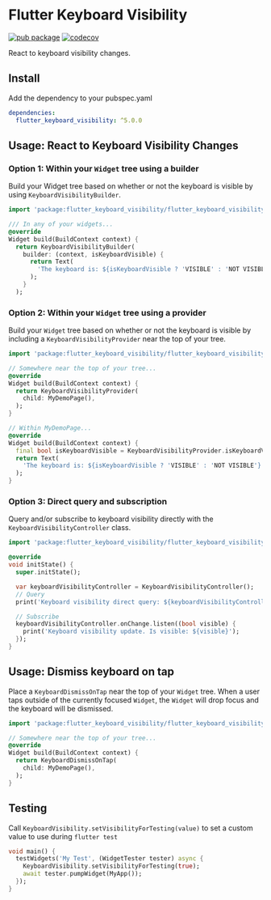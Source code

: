 # Flutter Keyboard Visibility
[![pub package](https://img.shields.io/pub/v/flutter_keyboard_visibility.svg?label=flutter_keyboard_visibility&color=blue)](https://pub.dev/packages/flutter_keyboard_visibility)
[![codecov](https://codecov.io/gh/MisterJimson/flutter_keyboard_visibility/branch/master/graph/badge.svg)](https://codecov.io/gh/MisterJimson/flutter_keyboard_visibility)

React to keyboard visibility changes.

## Install
Add the dependency to your pubspec.yaml
```yaml
dependencies:
  flutter_keyboard_visibility: ^5.0.0
```
## Usage: React to Keyboard Visibility Changes
### Option 1: Within your `Widget` tree using a builder
Build your Widget tree based on whether or not the keyboard is visible by using `KeyboardVisibilityBuilder`.
```dart
import 'package:flutter_keyboard_visibility/flutter_keyboard_visibility.dart';

/// In any of your widgets...
@override
Widget build(BuildContext context) {
  return KeyboardVisibilityBuilder(
    builder: (context, isKeyboardVisible) {
      return Text(
        'The keyboard is: ${isKeyboardVisible ? 'VISIBLE' : 'NOT VISIBLE'}',
      );
    }
  );
```
### Option 2: Within your `Widget` tree using a provider
Build your `Widget` tree based on whether or not the keyboard is
visible by including a `KeyboardVisibilityProvider` near the top
of your tree.
```dart
import 'package:flutter_keyboard_visibility/flutter_keyboard_visibility.dart';

// Somewhere near the top of your tree...
@override
Widget build(BuildContext context) {
  return KeyboardVisibilityProvider(
    child: MyDemoPage(),
  );
}

// Within MyDemoPage...
@override
Widget build(BuildContext context) {
  final bool isKeyboardVisible = KeyboardVisibilityProvider.isKeyboardVisible(context);
  return Text(
    'The keyboard is: ${isKeyboardVisible ? 'VISIBLE' : 'NOT VISIBLE'}',
  );
}
```

### Option 3: Direct query and subscription

Query and/or subscribe to keyboard visibility directly with the
`KeyboardVisibilityController` class.

```dart
import 'package:flutter_keyboard_visibility/flutter_keyboard_visibility.dart';

@override
void initState() {
  super.initState();

  var keyboardVisibilityController = KeyboardVisibilityController();
  // Query
  print('Keyboard visibility direct query: ${keyboardVisibilityController.isVisible}');

  // Subscribe
  keyboardVisibilityController.onChange.listen((bool visible) {
    print('Keyboard visibility update. Is visible: ${visible}');
  });
}
```
## Usage: Dismiss keyboard on tap
Place a `KeyboardDismissOnTap` near the top of your `Widget` tree. When a user taps outside of the currently focused `Widget`, the `Widget` will drop focus and the keyboard will be dismissed.
```dart
import 'package:flutter_keyboard_visibility/flutter_keyboard_visibility.dart';

// Somewhere near the top of your tree...
@override
Widget build(BuildContext context) {
  return KeyboardDismissOnTap(
    child: MyDemoPage(),
  );
}
```
## Testing
Call `KeyboardVisibility.setVisibilityForTesting(value)` to set a custom value to use during `flutter test`
```dart
void main() {
  testWidgets('My Test', (WidgetTester tester) async {
    KeyboardVisibility.setVisibilityForTesting(true);
    await tester.pumpWidget(MyApp());
  });
}
```
